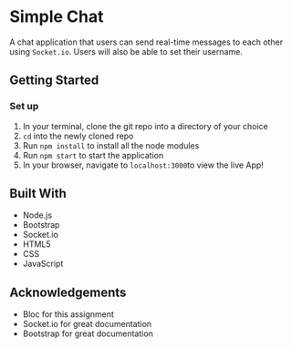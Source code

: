 # Simple Chat

A chat application that users can send real-time messages to each other using `Socket.io`. 
Users will also be able to set their username.

## Getting Started

### Set up
1. In your terminal, clone the git repo into a directory of your choice
2. `cd` into the newly cloned repo
3. Run `npm install` to install all the node modules
4. Run `npm start` to start the application
5. In your browser, navigate to `localhost:3000`to view the live App!

## Built With

- Node.js
- Bootstrap
- Socket.io
- HTML5
- CSS
- JavaScript

## Acknowledgements

- Bloc for this assignment
- Socket.io for great documentation
- Bootstrap for great documentation

